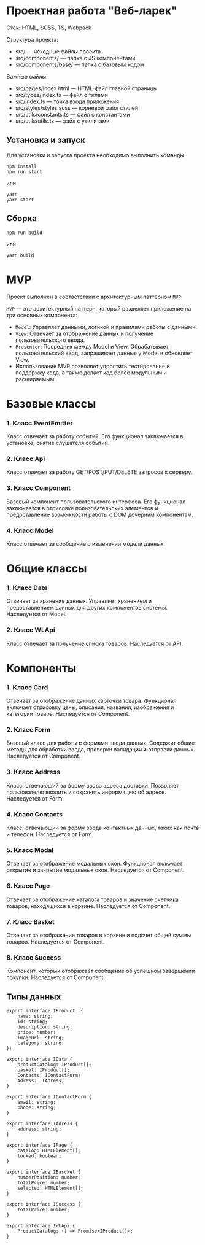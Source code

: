 # Проектная работа "Веб-ларек"

Стек: HTML, SCSS, TS, Webpack

Структура проекта:
- src/ — исходные файлы проекта
- src/components/ — папка с JS компонентами
- src/components/base/ — папка с базовым кодом

Важные файлы:
- src/pages/index.html — HTML-файл главной страницы
- src/types/index.ts — файл с типами
- src/index.ts — точка входа приложения
- src/styles/styles.scss — корневой файл стилей
- src/utils/constants.ts — файл с константами
- src/utils/utils.ts — файл с утилитами

## Установка и запуск
Для установки и запуска проекта необходимо выполнить команды

```
npm install
npm run start
```

или

```
yarn
yarn start
```
## Сборка

```
npm run build
```

или

```
yarn build
```
# MVP

Проект выполнен в соответствии с архитектурным паттерном `MVP` 

`MVP` — это архитектурный паттерн, который разделяет приложение на три основных компонента:

- `Model`: Управляет данными, логикой и правилами работы с данными.
- `View`: Отвечает за отображение данных и получение пользовательского ввода. 
- `Presenter`: Посредник между Model и View. Обрабатывает пользовательский ввод, запрашивает данные у Model и обновляет View.
- Использование MVP позволяет упростить тестирование и поддержку кода, а также делает код более модульным и расширяемым.

# Базовые классы 

### 1. Класс EventEmitter  

Класс отвечает за работу событий. Его функционал заключается в установке, снятие слушателя событий.

### 2. Класс Api

Класс отвечает за работу GET/POST/PUT/DELETE запросов к серверу.

### 3. Класс Component

Базовый компонент пользовательского интерфеса. Его функционал заключается в отрисовке пользовательских элементов и предоставление возможности работы с DOM дочерним компонентам.

### 4. Класс Model 

Класс отвечает за сообщение о изменении модели данных.

# Общие классы 

### 1. Класс Data 

Отвечает за хранение данных. Управляет хранением и предоставлением данных для других компонентов системы. Наследуется от Model.

### 2. Класс WLApi

Класс отвечает за получение списка товаров. Наследуется от API.

# Компоненты 

### 1. Класс Card

Отвечает за отображение данных карточки товара. Функционал включает отрисовку цены, описания, названия, изображения и категории товара. Наследуется от Component.

### 2. Класс Form

Базовый класс для работы с формами ввода данных. Содержит общие методы для обработки ввода, проверки валидации и отправки данных. Наследуется от Component.

### 3. Класс Address

Класс, отвечающий за форму ввода адреса доставки. Позволяет пользователю вводить и сохранять информацию об адресе. Наследуется от Form.

### 4. Класс Contacts

Класс, отвечающий за форму ввода контактных данных, таких как почта и телефон. Наследуется от Form.

### 5. Класс Modal

Отвечает за отображение модальных окон. Функционал включает открытие и закрытие модальных окон. Наследуется от Component.

### 6. Класс Page

Отвечает за отображение каталога товаров и значение счетчика товаров, находящихся в корзине. Наследуется от Component.
 
### 7. Класс Basket

Отвечает за отображение товаров в корзине и подсчет общей суммы товаров. Наследуется от Component.

### 8. Класс Success

Компонент, который отображает сообщение об успешном завершении покупки. Наследуется от Component.

## Типы данных 
```
export interface IProduct  {
    name: string;
    id: string;
    description: string;
    price: number;
    imageUrl: string;
    category: string;
};

export interface IData {
    productCatalog: IProduct[];
    basket: IProduct[];
    Contacts: IContactForm;
    Adress:  IAdress;
}

export interface IContactForm {
    email: string;
    phone: string;
}

export interface IAdress {
    address: string;
}

export interface IPage {
    catalog: HTMLElement[];
    locked: boolean;
}

export interface IBascket { 
    numberPosition: number;
    totalPrice: number;
    selected: HTMLElement[];
}

export interface ISuccess {
    totalPrice: number;
}

export interface IWLApi {
    ProductCatalog: () => Promise<IProduct[]>;
}

